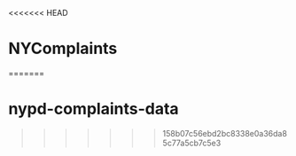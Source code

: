 <<<<<<< HEAD
# NYComplaints
=======
# nypd-complaints-data
>>>>>>> 158b07c56ebd2bc8338e0a36da85c77a5cb7c5e3
